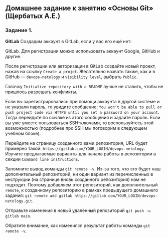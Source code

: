 ## Домашнее задание к занятию «Основы Git» (Щербатых А.Е.)
### Задание 1.

**GitLab**
Создадим аккаунт в GitLab, если у вас его ещё нет:

GitLab. Для регистрации можно использовать аккаунт Google, GitHub и другие.

После регистрации или авторизации в GitLab создайте новый проект, нажав на ссылку ```Create a projet```. Желательно назвать также, как и в GitHub — ```devops-netology``` и ```visibility level```, выбрать ```Public```.

Галочку ```Initialize repository with a README``` лучше не ставить, чтобы не пришлось разрешать конфликты.

Если вы зарегистрировались при помощи аккаунта в другой системе и не указали пароль, то увидите сообщение: ```You won't be able to pull or push project code via HTTPS until you set a password on your account```. Тогда перейдите по ссылке из этого сообщения и задайте пароль. Если вы уже умеете пользоваться SSH-ключами, то воспользуйтесь этой возможностью (подробнее про SSH мы поговорим в следующем учебном блоке).

Перейдите на страницу созданного вами репозитория, URL будет примерно такой: ```https://gitlab.com/YOUR_LOGIN/devops-netology```. Изучите предлагаемые варианты для начала работы в репозитории в секции ```Command line instructions```.

Запомните вывод команды ```git remote -v```.
Из-за того, что это будет наш дополнительный репозиторий, ни один вариант из перечисленных в инструкции (на странице вновь созданного репозитория) нам не подходит. Поэтому добавляем этот репозиторий, как дополнительный ```remote```, к созданному репозиторию в рамках предыдущего домашнего задания: ```git remote add gitlab https://gitlab.com/YOUR_LOGIN/devops-netology.git```.

Отправьте изменения в новый удалённый репозиторий ```git push -u gitlab main```.

Обратите внимание, как изменился результат работы команды ```git remote -v```.

